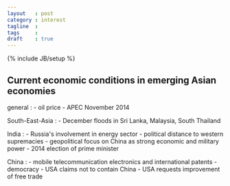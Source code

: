 ```yaml
---
layout   : post
category : interest
tagline  : 
tags     : 
draft    : true
---
```

{% include JB/setup %}

## Current economic conditions in emerging Asian economies

general
:     - oil price
      - APEC November 2014

South-East-Asia
:     - December floods in Sri Lanka, Malaysia, South Thailand

India
:     - Russia's involvement in energy sector
      - political distance to western supremacies
      - geopolitical focus on China as strong economic and military power
      - 2014 election of prime minister

China
:     - mobile telecommunication electronics and international patents
      - democracy
      - USA claims not to contain China
      - USA requests improvement of free trade

